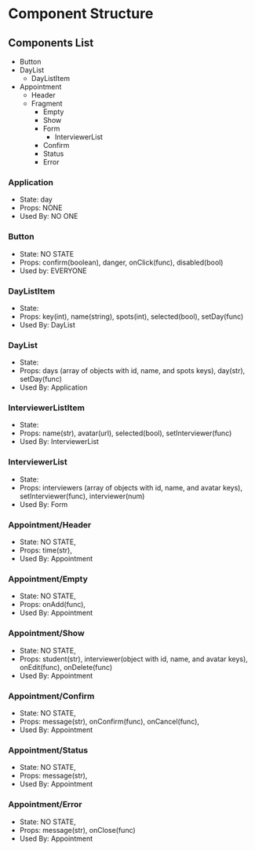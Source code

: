 # Component Structure
## Components List
  - Button
  - DayList
    - DayListItem
  - Appointment
    - Header
    - Fragment
      - Empty
      - Show
      - Form
        - InterviewerList
      - Confirm
      - Status
      - Error



### Application
 - State: day
 - Props: NONE
 - Used By: NO ONE

### Button
  - State: NO STATE
  - Props: confirm(boolean), danger, onClick(func), disabled(bool)
  - Used by: EVERYONE
  
### DayListItem
 - State:
 - Props: key(int), name(string), spots(int), selected(bool), setDay(func) 
 - Used By: DayList
 
### DayList
  - State:
  - Props: days (array of objects with id, name, and spots keys), day(str), setDay(func)
  - Used By: Application

### InterviewerListItem
  - State:
  - Props: name(str), avatar(url), selected(bool), setInterviewer(func)
  - Used By: InterviewerList

### InterviewerList
  - State: 
  - Props: interviewers (array of objects with id, name, and avatar keys), setInterviewer(func), interviewer(num)
  - Used By: Form

### Appointment/Header
  - State: NO STATE,
  - Props: time(str),
  - Used By: Appointment

### Appointment/Empty
 - State: NO STATE,
 - Props: onAdd(func),
 - Used By: Appointment

### Appointment/Show
  - State: NO STATE,
  - Props: student(str), interviewer(object with id, name, and avatar keys), onEdit(func), onDelete(func)
  - Used By: Appointment

### Appointment/Confirm
 - State: NO STATE,
 - Props: message(str), onConfirm(func), onCancel(func),
 - Used By: Appointment

### Appointment/Status
 - State: NO STATE,
 - Props: message(str),
 - Used By: Appointment

### Appointment/Error
 - State: NO STATE,
 - Props: message(str), onClose(func)
 - Used By: Appointment
